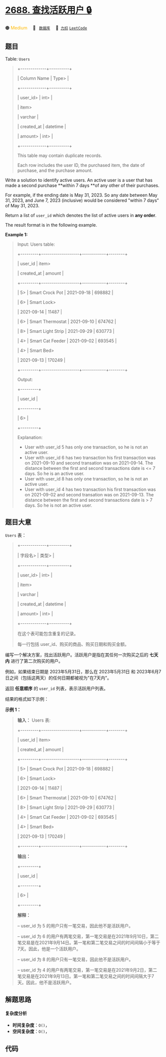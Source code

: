 # [2688. 查找活跃用户 🔒](https://2xiao.github.io/leetcode-js/problem/2688.html)

🟠 <font color=#ffb800>Medium</font>&emsp; 🔖&ensp; [`数据库`](/tag/database.md)&emsp; 🔗&ensp;[`力扣`](https://leetcode.cn/problems/find-active-users) [`LeetCode`](https://leetcode.com/problems/find-active-users)

## 题目

Table: `Users`

> 
> 
> 
> 
> 
> +-------------+----------+ 
> 
> | Column Name | Type> 
>  | 
> 
> +-------------+----------+ 
> 
> | user_id> 
>  | int> 
>   | 
> 
> | item> 
> > 
> | varchar  |
> 
> | created_at  | datetime |
> 
> | amount> 
>   | int> 
>   |
> 
> +-------------+----------+
> 
> This table may contain duplicate records. 
> 
> Each row includes the user ID, the purchased item, the date of purchase, and the purchase amount.
> 
> 

Write a solution to identify active users. An active user is a user that has
made a second purchase **within 7  days **of any other of their purchases.

For example, if the ending date is May 31, 2023. So any date between May 31,
2023, and June 7, 2023 (inclusive) would be considered "within 7 days" of May
31, 2023.

Return a list of `user_id` which denotes the list of active users in **any
order**.

The result format is in the following example.



**Example 1:**

> Input: Users table:
> 
> +---------+-------------------+------------+--------+ 
> 
> | user_id | item> 
> > 
> > 
>   | created_at | amount |  
> 
> +---------+-------------------+------------+--------+
> 
> | 5> 
>    | Smart Crock Pot   | 2021-09-18 | 698882 |
> 
> | 6> 
>    | Smart Lock> 
> > 
> | 2021-09-14 | 11487  |
> 
> | 6> 
>    | Smart Thermostat  | 2021-09-10 | 674762 |
> 
> | 8> 
>    | Smart Light Strip | 2021-09-29 | 630773 |
> 
> | 4> 
>    | Smart Cat Feeder  | 2021-09-02 | 693545 |
> 
> | 4> 
>    | Smart Bed> 
> > 
>  | 2021-09-13 | 170249 |
> 
> +---------+-------------------+------------+--------+ 
> 
> Output:
> 
> +---------+
> 
> | user_id | 
> 
> +---------+
> 
> | 6> 
>    | 
> 
> +---------+
> 
> Explanation: 
> - User with user_id 5 has only one transaction, so he is not an active user.
> - User with user_id 6 has two transaction his first transaction was on 2021-09-10 and second transation was on 2021-09-14. The distance between the first and second transactions date is <= 7 days. So he is an active user. 
> - User with user_id 8 has only one transaction, so he is not an active user.  
> - User with user_id 4 has two transaction his first transaction was on 2021-09-02 and second transation was on 2021-09-13. The distance between the first and second transactions date is > 7 days. So he is not an active user. 
> 
> 


## 题目大意

`Users` 表：

> 
> 
> 
> 
> 
> +-------------+----------+ 
> 
> | 字段名> 
>    | 类型> 
>   | 
> 
> +-------------+----------+ 
> 
> | user_id> 
>  | int> 
>   | 
> 
> | item> 
> > 
> | varchar  |
> 
> | created_at  | datetime |
> 
> | amount> 
>   | int> 
>   |
> 
> +-------------+----------+
> 
> 在这个表可能包含重复的记录。
> 
> 每一行包括 user_id、购买的商品、购买日期和购买金额。

编写一个解决方案，找出活跃用户。活跃用户是指在其任何一次购买之后的 **七天内**  进行了第二次购买的用户。

例如，如果结束日期是 2023年5月31日，那么在 2023年5月31日 和 2023年6月7日之间（包括这两天）的任何日期都被视为"在7天内"。

返回 **任意顺序** 的 `user_id` 列表，表示活跃用户列表。

结果的格式如下示例：



**示例 1：**

> 
> 
> 
> 
> 
> **输入：** Users 表:
> 
> +---------+-------------------+------------+--------+ 
> 
> | user_id | item> 
> > 
> > 
>   | created_at | amount |  
> 
> +---------+-------------------+------------+--------+
> 
> | 5> 
>    | Smart Crock Pot   | 2021-09-18 | 698882 |
> 
> | 6> 
>    | Smart Lock> 
> > 
> | 2021-09-14 | 11487  |
> 
> | 6> 
>    | Smart Thermostat  | 2021-09-10 | 674762 |
> 
> | 8> 
>    | Smart Light Strip | 2021-09-29 | 630773 |
> 
> | 4> 
>    | Smart Cat Feeder  | 2021-09-02 | 693545 |
> 
> | 4> 
>    | Smart Bed> 
> > 
>  | 2021-09-13 | 170249 |
> 
> +---------+-------------------+------------+--------+ 
> 
> **输出：**
> 
> +---------+
> 
> | user_id | 
> 
> +---------+
> 
> | 6> 
>    | 
> 
> +---------+
> 
> **解释：**
> 
> – user_id 为 5 的用户只有一笔交易，因此他不是活跃用户。
> 
> – user_id 为 6 的用户有两笔交易，第一笔交易是在2021年9月10日，第二笔交易是在2021年9月14日。第一笔和第二笔交易之间的时间间隔小于等于7天。因此，他是一个活跃用户。
> 
> – user_id 为 8 的用户只有一笔交易，因此他不是活跃用户。
> 
> – user_id 为 4 的用户有两笔交易，第一笔交易是在2021年9月2日，第二笔交易是在2021年9月13日。第一笔和第二笔交易之间的时间间隔大于7天。因此，他不是活跃用户。


## 解题思路

#### 复杂度分析

- **时间复杂度**：`O()`，
- **空间复杂度**：`O()`，

## 代码

```javascript

```